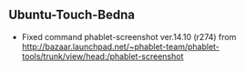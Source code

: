 ## Ubuntu-Touch-Bedna

* Fixed command phablet-screenshot ver.14.10 (r274)  from http://bazaar.launchpad.net/~phablet-team/phablet-tools/trunk/view/head:/phablet-screenshot
